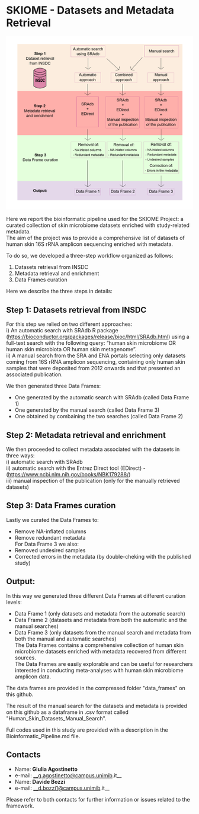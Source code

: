 # SKIOME - Datasets and Metadata Retrieval

![Screenshot](skiome_workflow-01.png)

Here we report the bioinformatic pipeline used for the SKIOME Project: a curated collection of skin microbiome datasets enriched with study-related metadata.  
The aim of the project was to provide a comprehensive list of datasets of human skin 16S rRNA amplicon sequencing enriched with metadata.

To do so, we developed a three-step workflow organized as follows:
1) Datasets retrieval from INSDC
2) Metadata retrieval and enrichment
3) Data Frames curation

Here we describe the three steps in details:

## Step 1: Datasets retrieval from INSDC
For this step we relied on two different approaches:  
i) An automatic search with SRAdb R package (https://bioconductor.org/packages/release/bioc/html/SRAdb.html) using a full-text search with the following query: “human skin microbiome OR human skin microbiota OR human skin metagenome”.  
ii) A manual search from the SRA and ENA portals selecting only datasets coming from 16S rRNA amplicon sequencing, containing only human skin samples that were deposited from 2012 onwards and that presented an associated publication.

We then generated three Data Frames:  
- One generated by the automatic search with SRAdb (called Data Frame 1)  
- One generated by the manual search (called Data Frame 3)  
- One obtained by combaining the two searches (called Data Frame 2)

## Step 2: Metadata retrieval and enrichment
We then proceeded to collect metadata associated with the datasets in three ways:  
i) automatic search with SRAdb  
ii) automatic search with the Entrez Direct tool (EDirect) - (https://www.ncbi.nlm.nih.gov/books/NBK179288/)  
iii) manual inspection of the publication (only for the manually retrieved datasets)

## Step 3: Data Frames curation
Lastly we curated the Data Frames to:  
- Remove NA-inflated columns  
- Remove redundant metadata  
For Data Frame 3 we also:  
- Removed undesired samples  
- Corrected errors in the metadata (by double-cheking with the published study)  

## Output:
In this way we generated three different Data Frames at different curation levels:  
- Data Frame 1 (only datasets and metadata from the automatic search)
- Data Frame 2 (datasets and metadata from both the automatic and the manual searches)
- Data Frame 3 (only datasets from the manual search and metadata from both the manual and automatic searches)  
The Data Frames contains a comprehensive collection of human skin microbiome datasets enriched with metadata recovered from different sources.  
The Data Frames are easily explorable and can be useful for researchers interested in conducting meta-analyses with human skin microbiome amplicon data.  

The data frames are provided in the compressed folder "data_frames" on this github.

The result of the manual search for the datasets and metadata is provided on this github as a dataframe in .csv format called "Human_Skin_Datasets_Manual_Search".

Full codes used in this study are provided with a description in the Bioinformatic_Pipeline.md file.


Contacts
-----------------------------------------------------
* Name: __Giulia Agostinetto__
* e-mail: __g.agostinetto@campus.unimib.it__
* Name: __Davide Bozzi__
* e-mail: __d.bozzi1@campus.unimib.it__

Please refer to both contacts for further information or issues related to the framework.
